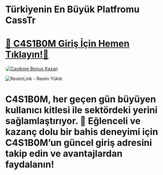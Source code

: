 # Türkiyenin En Büyük Platfromu CassTr

# <a href="https://shorto.link/SOLal" title="Casibom Giriş Adresi">🔗 C4S1B0M Giriş İçin Hemen Tıklayın!🔗</a>

<a href="https://shorto.link/SOLal" title="Casibom Bonus Fırsatları">
    <img src="https://i.ibb.co/5K7Ks6w/zzzz3.gif" alt="Casibom Bonus Kazan" style="max-width:100%; height:auto; border-radius:8px;">
</a>
<div class="description">

<img src="https://r.resimlink.com/rT49YoZX.png" title="ResimLink - Resim Yükle" alt="ResimLink - Resim Yükle"></a>
 
# <p>C4S1B0M, her geçen gün büyüyen kullanıcı kitlesi ile sektördeki yerini sağlamlaştırıyor. 🌟 Eğlenceli ve kazanç dolu bir bahis deneyimi için C4S1B0M’un güncel giriş adresini takip edin ve avantajlardan faydalanın!</p>
